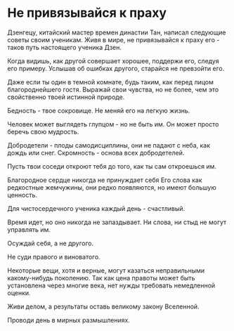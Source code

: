 # Не привязывайся к праху

Дзенгецу, китайский мастер времен династии Тан, написал следующие советы своим ученикам. Живя в мире, не привязывайся к праху его - таков путь настоящего ученика Дзен.

Когда видишь, как другой совершает хорошее, поддержи его, следуя его примеру. Услышав об ошибках другого, старайся не превзойти его.

Даже если ты один в темной комнате, будь таким, как перед лицом благороднейшего гостя. Выражай свои чувства, но не более, чем это свойственно твоей истинной природе.

Бедность - твое сокровище. Не меняй его на легкую жизнь.

Человек может выглядеть глупцом - но не быть им. Он может просто беречь свою мудрость.

Добродетели - плоды самодисциплины, они не падают с неба, как дождь или снег. Скромность - основа всех добродетелей.

Пусть твои соседи откроют тебя до того, как ты сам откроешься им.

Благородное сердце никогда не принуждает себя Его слова как редкостные жемчужины, они редко появляются, но имеют большую ценность.

Для чистосердечного ученика каждый день - счастливый.

Время идет, но оно никогда не запаздывает. Ни слова, ни стыд не могут управлять им.

Осуждай себя, а не другого.

Не суди правого и виноватого.

Некоторые вещи, хотя и верные, могут казаться неправильными какому-нибудь поколению. Так как цена правоты может быть установлена через многие века, нет нужды требовать немедленной оценки.

Живи делом, а результаты оставь великому закону Вселенной.

Проводи день в мирных размышлениях.
